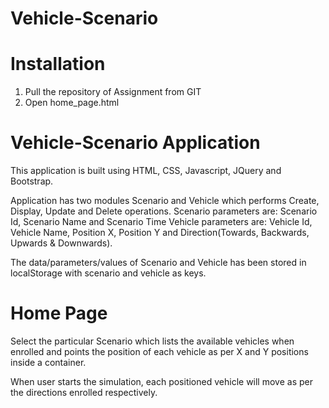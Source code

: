 # Vehicle-Scenario

# Installation

1. Pull the repository of Assignment from GIT
2. Open home_page.html


# Vehicle-Scenario Application

This application is built using HTML, CSS, Javascript, JQuery and Bootstrap.

Application has two modules Scenario and Vehicle which performs Create, Display, Update and Delete operations.
    Scenario parameters are: Scenario Id, Scenario Name and Scenario Time
    Vehicle parameters are: Vehicle Id, Vehicle Name, Position X, Position Y and Direction(Towards, Backwards, Upwards & Downwards).

The data/parameters/values of Scenario and Vehicle has been stored in localStorage with scenario and vehicle as keys.

# Home Page

Select the particular Scenario which lists the available vehicles when enrolled and points the position of each vehicle as per X and Y positions inside a container. 

When user starts the simulation, each positioned vehicle will move as per the directions enrolled respectively.

